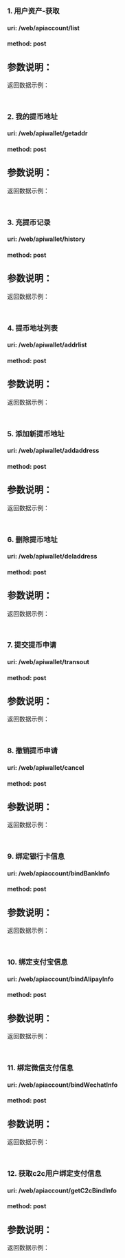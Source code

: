 
### 1. 用户资产-获取

#### uri: /web/apiaccount/list

#### method: post

参数说明：
- 


返回数据示例：

```


```

### 2. 我的提币地址

#### uri: /web/apiwallet/getaddr

#### method: post

参数说明：
- 


返回数据示例：

```


```

### 3. 充提币记录

#### uri: /web/apiwallet/history

#### method: post

参数说明：
- 


返回数据示例：

```


```

### 4. 提币地址列表

#### uri: /web/apiwallet/addrlist

#### method: post

参数说明：
- 


返回数据示例：

```


```

### 5. 添加新提币地址

#### uri: /web/apiwallet/addaddress

#### method: post

参数说明：
- 


返回数据示例：

```


```

### 6. 删除提币地址

#### uri: /web/apiwallet/deladdress

#### method: post

参数说明：
- 


返回数据示例：

```


```

### 7. 提交提币申请

#### uri: /web/apiwallet/transout

#### method: post

参数说明：
- 


返回数据示例：

```


```

### 8. 撤销提币申请

#### uri: /web/apiwallet/cancel

#### method: post

参数说明：
- 


返回数据示例：

```


```

### 9. 绑定银行卡信息

#### uri: /web/apiaccount/bindBankInfo

#### method: post

参数说明：
- 


返回数据示例：

```


```

### 10. 绑定支付宝信息

#### uri: /web/apiaccount/bindAlipayInfo

#### method: post

参数说明：
- 


返回数据示例：

```


```

### 11. 绑定微信支付信息

#### uri: /web/apiaccount/bindWechatInfo

#### method: post

参数说明：
- 


返回数据示例：

```


```

### 12. 获取c2c用户绑定支付信息

#### uri: /web/apiaccount/getC2cBindInfo

#### method: post

参数说明：
- 


返回数据示例：

```


```
